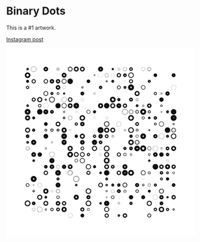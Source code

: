 # Binary Dots

This is a #1 artwork.

[Instagram post](https://www.instagram.com/p/BkMyZP9hDhQ)

![](https://github.com/nshaikhinurov/Processing/blob/dev/1.%20BinaryDots/BinaryDots/images/BinaryDots.jpg "Binary Dots")
